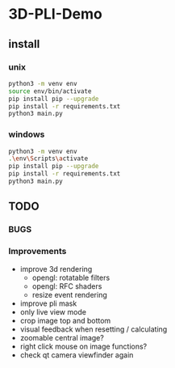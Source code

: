 # 3D-PLI-Demo

## install

### unix

``` sh
python3 -m venv env
source env/bin/activate
pip install pip --upgrade
pip install -r requirements.txt
python3 main.py
```

### windows

``` sh
python3 -m venv env
.\env\Scripts\activate
pip install pip --upgrade
pip install -r requirements.txt
python3 main.py
```

## TODO

### BUGS

### Improvements

- improve 3d rendering
  - opengl: rotatable filters
  - opengl: RFC shaders
  - resize event rendering
- improve pli mask
- only live view mode
- crop image top and bottom
- visual feedback when resetting / calculating
- zoomable central image?
- right click mouse on image functions?
- check qt camera viewfinder again
